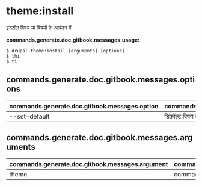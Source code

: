 # theme:install
इंस्टॉल विषय या विषयों के आवेदन में

**commands.generate.doc.gitbook.messages.usage:**
```
$ drupal theme:install [arguments] [options]
$ thi  
$ ti  
```

## commands.generate.doc.gitbook.messages.options
commands.generate.doc.gitbook.messages.option | commands.generate.doc.gitbook.messages.details
-------|-------------
--set-default | डिफ़ॉल्ट विषय के रूप में विषय सेट करे

## commands.generate.doc.gitbook.messages.arguments
commands.generate.doc.gitbook.messages.argument | commands.generate.doc.gitbook.messages.details
---------|-------------
theme | commands.theme.install.options.module
